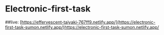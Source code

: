 # Electronic-first-task
##live:  [https://effervescent-taiyaki-767ff9.netlify.app/](https://electronic-first-task-sumon.netlify.app/)https://electronic-first-task-sumon.netlify.app/

